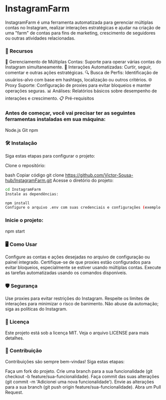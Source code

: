 # InstagramFarm
InstagramFarm é uma ferramenta automatizada para gerenciar múltiplas contas no Instagram, realizar interações estratégicas e ajudar na criação de uma "farm" de contas para fins de marketing, crescimento de seguidores ou outras atividades relacionadas.

### 🚀 Recursos
📱 Gerenciamento de Múltiplas Contas: Suporte para operar várias contas do Instagram simultaneamente.
🤖 Interações Automatizadas: Curtir, seguir, comentar e outras ações estratégicas.
🔍 Busca de Perfis: Identificação de usuários-alvo com base em hashtags, localização ou outros critérios.
🌐 Proxy Suporte: Configuração de proxies para evitar bloqueios e manter operações seguras.
📊 Análises: Relatórios básicos sobre desempenho de interações e crescimento.
📋 Pré-requisitos

### Antes de começar, você vai precisar ter as seguintes ferramentas instaladas em sua máquina:

Node.js
Git
npm

### 🛠️ Instalação
Siga estas etapas para configurar o projeto:

Clone o repositório:

bash
Copiar código
git clone https://github.com/Victor-Sousa-hub/InstagramFarm.git
Acesse o diretório do projeto:

```bash
cd InstagramFarm
Instale as dependências:
```
```bash
npm install
Configure o arquivo .env com suas credenciais e configurações (exemplo incluído no repositório).
```
### Inicie o projeto:

npm start

### 🖥️ Como Usar
Configure as contas e ações desejadas no arquivo de configuração ou painel integrado.
Certifique-se de que proxies estão configurados para evitar bloqueios, especialmente se estiver usando múltiplas contas.
Execute as tarefas automatizadas usando os comandos disponíveis.

### 🛡️ Segurança
Use proxies para evitar restrições do Instagram.
Respeite os limites de interações para minimizar o risco de banimento.
Não abuse da automação; siga as políticas do Instagram.

### 📄 Licença
Este projeto está sob a licença MIT. Veja o arquivo LICENSE para mais detalhes.

### 🙌 Contribuição
Contribuições são sempre bem-vindas! Siga estas etapas:

Faça um fork do projeto.
Crie uma branch para a sua funcionalidade (git checkout -b feature/sua-funcionalidade).
Faça commit das suas alterações (git commit -m 'Adicionei uma nova funcionalidade').
Envie as alterações para a sua branch (git push origin feature/sua-funcionalidade).
Abra um Pull Request.
